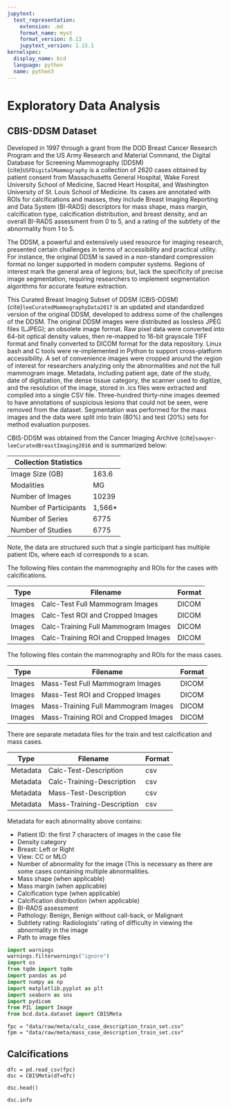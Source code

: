 ```yaml
---
jupytext:
  text_representation:
    extension: .md
    format_name: myst
    format_version: 0.13
    jupytext_version: 1.15.1
kernelspec:
  display_name: bcd
  language: python
  name: python3
---
```


# Exploratory Data Analysis
## CBIS-DDSM Dataset
Developed in 1997 through a grant from the DOD Breast Cancer Research Program and the US Army Research and Material Command, the Digital Database for Screening Mammography (DDSM) {cite}`USFDigitalMammography` is a collection of 2620 cases obtained by patient consent from Massachusetts General Hospital, Wake Forest University School of Medicine, Sacred Heart Hospital, and Washington University of St. Louis School of Medicine. Its cases are annotated with ROIs for calcifications and masses, they include Breast Imaging Reporting and Data System (BI-RADS) descriptors for mass shape, mass margin, calcification type, calcification distribution, and breast density, and an overall BI-RADS assessment from 0 to 5, and a rating of the subtlety of the abnormality from 1 to 5.

The DDSM, a powerful and extensively used resource for imaging research, presented certain challenges in terms of accessibility and practical utility. For instance, the original DDSM is saved in a non-standard compression format no longer supported in modern computer systems. Regions of interest mark the general area of legions; but, lack the specificity of precise image segmentation, requiring researchers to implement segmentation algorithms for accurate feature extraction.

This Curated Breast Imaging Subset of DDSM (CBIS-DDSM) {cite}`leeCuratedMammographyData2017` is an updated and standardized version of the original DDSM, developed to address some of the challenges of the DDSM. The original DDSM images were distributed as lossless JPEG files (LJPEG); an obsolete image format. Raw pixel data were converted into 64-bit optical density values, then re-mapped to 16-bit grayscale TIFF format and finally converted to DICOM format for the data repository. Linux bash and C tools were re-implemented in Python to support cross-platform accessibility. A set of convenience images were cropped around the region of interest for researchers analyzing only the abnormalities and not the full mammogram image. Metadata, including patient age, date of the study, date of digitization, the dense tissue category, the scanner used to digitize, and the resolution of the image, stored in .ics files were extracted and compiled into a single CSV file. Three-hundred thirty-nine images deemed to have annotations of suspicious lesions that could not be seen, were removed from the dataset.  Segmentation was performed for the mass images and the data were split into train (80%) and test (20%) sets for method evaluation purposes.

CBIS-DDSM was obtained from the Cancer Imaging Archive {cite}`sawyer-leeCuratedBreastImaging2016` and is summarized below:

| Collection Statistics  |        |
|------------------------|--------|
| Image Size (GB)        | 163.6  |
| Modalities             | MG     |
| Number of Images       | 10239  |
| Number of Participants | 1,566* |
| Number of Series       | 6775   |
| Number of Studies      | 6775   |

Note, the data are structured such that a single participant has multiple patient IDs, where each id corresponds to a scan.

The following files contain the mammography and ROIs for the cases with calcifications.

| Type   | Filename                              | Format |
|--------|---------------------------------------|--------|
| Images | Calc-Test Full Mammogram Images       | DICOM  |
| Images | Calc-Test ROI and Cropped Images      | DICOM  |
| Images | Calc-Training Full Mammogram Images   | DICOM  |
| Images | Calc-Training ROI and Cropped Images  | DICOM  |

The following files contain the mammography and ROIs for the mass cases.

| Type   | Filename                              | Format |
|--------|---------------------------------------|--------|
| Images | Mass-Test Full Mammogram Images       | DICOM  |
| Images | Mass-Test ROI and Cropped Images      | DICOM  |
| Images | Mass-Training Full Mammogram Images   | DICOM  |
| Images | Mass-Training ROI and Cropped Images  | DICOM  |

There are separate metadata files for the train and test calcification and mass cases.

| Type     | Filename                   | Format |
|----------|----------------------------|--------|
| Metadata | Calc-Test-Description      | csv    |
| Metadata | Calc-Training-Description  | csv    |
| Metadata | Mass-Test-Description      | csv    |
| Metadata | Mass-Training-Description  | csv    |

Metadata for each abnormality above contains:
- Patient ID: the first 7 characters of images in the case file
- Density category
- Breast: Left or Right
- View: CC or MLO
- Number of abnormality for the image (This is necessary as there are some cases containing multiple abnormalities.
- Mass shape (when applicable)
- Mass margin (when applicable)
- Calcification type (when applicable)
- Calcification distribution (when applicable)
- BI-RADS assessment
- Pathology: Benign, Benign without call-back, or Malignant
- Subtlety rating: Radiologists’ rating of difficulty in viewing the abnormality in the image
- Path to image files

```python
import warnings
warnings.filterwarnings("ignore")
import os
from tqdm import tqdm
import pandas as pd
import numpy as np
import matplotlib.pyplot as plt
import seaborn as sns
import pydicom
from PIL import Image
from bcd.data.dataset import CBISMeta
```

```{code-cell} ipython3
fpc = "data/raw/meta/calc_case_description_train_set.csv"
fpm = "data/raw/meta/mass_case_description_train_set.csv"
```

## Calcifications

```{code-cell} ipython3
dfc = pd.read_csv(fpc)
dsc = CBISMeta(df=dfc)
```

```{code-cell} ipython3
dsc.head()
```

```{code-cell} ipython3
dsc.info
```
